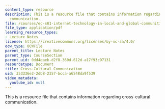 ```yaml
---
content_type: resource
description: This is a resource file that contains information regarding cross-cultural
  communication.
file: /courses/ec-s01-internet-technology-in-local-and-global-communities-spring-2005-summer-2005/353336e22db82357bccaa6548da9f539_MITEC_S01S05_l8_cros_cul.pdf
file_type: application/pdf
learning_resource_types:
- Lecture Notes
license: https://creativecommons.org/licenses/by-nc-sa/4.0/
ocw_type: OCWFile
parent_title: Lecture Notes
parent_type: CourseSection
parent_uid: 0dd4eaeb-d2f8-360d-612d-a17f93c97131
resourcetype: Document
title: Cross-Cultural Communication
uid: 353336e2-2db8-2357-bcca-a6548da9f539
video_metadata:
  youtube_id: null
---
```

This is a resource file that contains information regarding cross-cultural communication.